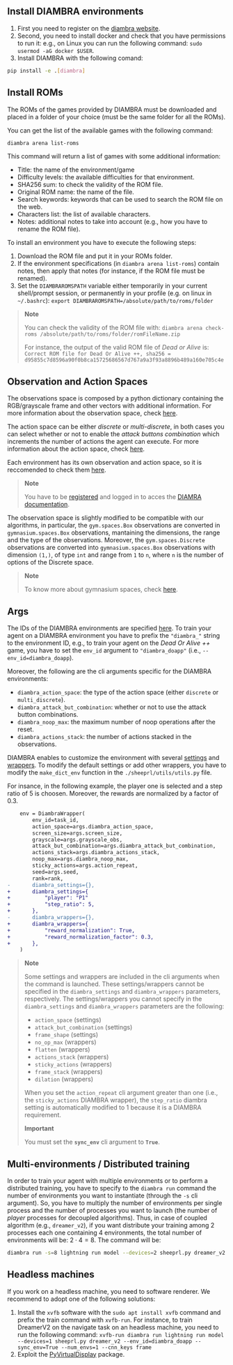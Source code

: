 ## Install DIAMBRA environments
1. First you need to register on the [diambra website](https://diambra.ai/register/).
2. Second, you need to install docker and check that you have permissions to run it: e.g., on Linux you can run the following command: `sudo usermod -aG docker $USER`.
3. Install DIAMBRA with the following comand:
```bash
pip install -e .[diambra]
```

## Install ROMs
The ROMs of the games provided by DIAMBRA must be downloaded and placed in a folder of your choice (must be the same folder for all the ROMs).

You can get the list of the available games with the following command:
```bash
diambra arena list-roms
```

This command will return a list of games with some additional information:
* Title: the name of the environment/game
* Difficulty levels: the available difficulties for that environment.
* SHA256 sum: to check the validity of the ROM file.
* Original ROM name: the name of the file.
* Search keywords: keywords that can be used to search the ROM file on the web.
* Characters list: the list of available characters.
* Notes: additional notes to take into account (e.g., how you have to rename the ROM file).

To install an environment you have to execute the following steps:
1. Download the ROM file and put it in your ROMs folder.
2. If the environment specifications (in `diambra arena list-roms`) contain notes, then apply that notes (for instance, if the ROM file must be renamed).
3. Set the `DIAMBRAROMSPATH` variable either temporarily in your current shell/prompt session, or permanently in your profile (e.g. on linux in `~/.bashrc`): `export DIAMBRAROMSPATH=/absolute/path/to/roms/folder`

> **Note**
>
> You can check the validity of the ROM file with: `diambra arena check-roms /absolute/path/to/roms/folder/romFileName.zip` 
>
> For instance, the output of the valid ROM file of *Dead or Alive* is: `Correct ROM file for Dead Or Alive ++, sha256 = d95855c7d8596a90f0b8ca15725686567d767a9a3f93a8896b489a160e705c4e`

## Observation and Action Spaces
The observations space is composed by a python dictionary containing the RGB/grayscale frame and other vectors with additional information. For more information about the observation space, check [here](https://docs.diambra.ai/envs/#observation-space).

The action space can be either *discrete* or *multi-discrete*, in both cases you can select whether or not to enable the *attack buttons combination* which increments the number of actions the agent can execute. For more information about the action space, check [here](https://docs.diambra.ai/envs/#action-spaces).

Each environment has its own observation and action space, so it is reccomended to check them [here](https://docs.diambra.ai/envs/games/).

> **Note**
>
> You have to be [registered](https://diambra.ai/register/) and logged in to acces the [DIAMRA documentation](https://docs.diambra.ai/).

The observation space is slightly modified to be compatible with our algorithms, in particular, the `gym.spaces.Box` observations are converted in `gymnasium.spaces.Box` observations, mantaining the dimensions, the range and the type of the observations. Moreover, the `gym.spaces.Discrete` observations are converted into `gymnasium.spaces.Box` observations with dimension `(1,)`, of type `int` and range from `1` to `n`, where `n` is the number of options of the Discrete space.

> **Note**
>
> To know more about gymnasium spaces, check [here](https://gymnasium.farama.org/api/spaces/fundamental/).

## Args
The IDs of the DIAMBRA environments are specified [here](https://docs.diambra.ai/envs/games/). To train your agent on a DIAMBRA environment you have to prefix the `"diambra_"` string to the environment ID, e.g., to train your agent on the *Dead Or Alive ++* game, you have to set the `env_id` argument to `"diambra_doapp"` (i.e., `--env_id=diambra_doapp`).

Moreover, the following are the cli arguments specific for the DIAMBRA environments:
* `diambra_action_space`: the type of the action space (either `discrete` or `multi_discrete`).
* `diambra_attack_but_combination`: whether or not to use the attack button combinations.
* `diambra_noop_max`: the maximum number of noop operations after the reset.
* `diambra_actions_stack`: the number of actions stacked in the observations.

DIAMBRA enables to customize the environment with several [settings](https://docs.diambra.ai/envs/#general-environment-settings) and [wrappers](https://docs.diambra.ai/wrappers/).
To modify the default settings or add other wrappers, you have to modify the `make_dict_env` function in the `./sheeprl/utils/utils.py` file.

For insance, in the following example, the player one is selected and a step ratio of $5$ is choosen. Moreover, the rewards are normalized by a factor of $0.3$.

```diff
    env = DiambraWrapper(
        env_id=task_id,
        action_space=args.diambra_action_space,
        screen_size=args.screen_size,
        grayscale=args.grayscale_obs,
        attack_but_combination=args.diambra_attack_but_combination,
        actions_stack=args.diambra_actions_stack,
        noop_max=args.diambra_noop_max,
        sticky_actions=args.action_repeat,
        seed=args.seed,
        rank=rank,
-       diambra_settings={},
+       diambra_settings={
+           "player": "P1"
+           "step_ratio": 5,
+       },
-       diambra_wrappers={},
+       diambra_wrappers={
+           "reward_normalization": True,
+           "reward_normalization_factor": 0.3,
+       },
    )
```

> **Note**
>
> Some settings and wrappers are included in the cli arguments when the command is launched. These settings/wrappers cannot be specified in the `diambra_settings` and `diambra_wrappers` parameters, respectively.
> The settings/wrappers you cannot specify in the `diambra_settings` and `diambra_wrappers` parameters are the following:
> * `action_space` (settings)
> * `attack_but_combination` (settings)
> * `frame_shape` (settings)
> * `no_op_max` (wrappers)
> * `flatten` (wrappers)
> * `actions_stack` (wrappers)
> * `sticky_actions` (wrappers)
> * `frame_stack` (wrappers)
> * `dilation` (wrappers)
>
> When you set the `action_repeat` cli argument greater than one (i.e., the `sticky_actions` DIAMBRA wrapper), the `step_ratio` diambra setting is automatically modified to $1$ because it is a DIAMBRA requirement.
>
> **Important**
>
> You must set the **`sync_env`** cli argument to **`True`**.

## Multi-environments / Distributed training
In order to train your agent with multiple environments or to perform a distributed training, you have to specify to the `diambra run` command the number of environments you want to instantiate  (through the `-s` cli argument). So, you have to multiply the number of environments per single process and the number of processes you want to launch (the number of *player* processes for decoupled algorithms). Thus, in case of coupled algorithm (e.g., `dreamer_v2`), if you want distribute your training among $2$ processes each one containing $4$ environments, the total number of environments will be: $2 \cdot 4 = 8$. The command will be:
```bash
diambra run -s=8 lightning run model --devices=2 sheeprl.py dreamer_v2 --env_id=diambra_doapp --num_envs=4 --sync_env=True --cnn_keys frame
```

## Headless machines

If you work on a headless machine, you need to software renderer. We recommend to adopt one of the following solutions:
1. Install the `xvfb` software with the `sudo apt install xvfb` command and prefix the train command with `xvfb-run`. For instance, to train DreamerV2 on the navigate task on an headless machine, you need to run the following command: `xvfb-run diambra run lightning run model --devices=1 sheeprl.py dreamer_v2 --env_id=diambra_doapp --sync_env=True --num_envs=1 --cnn_keys frame`
2. Exploit the [PyVirtualDisplay](https://github.com/ponty/PyVirtualDisplay) package.